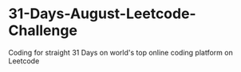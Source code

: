 # 31-Days-August-Leetcode-Challenge
Coding for straight 31 Days on world's top online coding platform on Leetcode 
